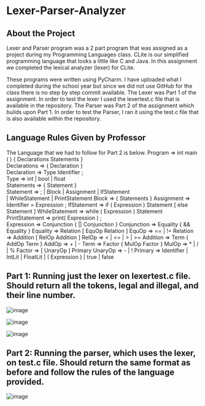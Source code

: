 # Lexer-Parser-Analyzer
## About the Project
Lexer and Parser program was a 2 part program that was assigned as a project during my Programming Languages class.
CLite is our simplified programming language that looks a little like C and Java. In this assignment we completed the lexical analyzer (lexer) for CLite.

These programs were written using PyCharm. I have uploaded what I completed during the school year but since we did not use GitHub for the class there is no step by step commit available. 
The Lexer was Part 1 of the assignment. In order to test the lexer I used the lexertest.c file that is available in the repository.
The Parser was Part 2 of the assignment which builds upon Part 1. In order to test the Parser, I ran it using the test.c file that is also available within the repository. 

## Language Rules Given by Professor
The Language that we had to follow for Part 2 is below.
  Program         ⇒  int  main ( ) { Declarations Statements } <br />
  Declarations    ⇒  { Declaration } <br />
  Declaration     ⇒  Type  Identifier  ; <br />
  Type            ⇒  int | bool | float <br />
  Statements      ⇒  { Statement } <br />
  Statement       ⇒  ; | Block | Assignment | IfStatement  <br />
                       | WhileStatement | PrintStatement
  Block           ⇒  { Statements }
  Assignment      ⇒  Identifier = Expression ;
  IfStatement     ⇒  if ( Expression ) Statement [ else Statement ]
  WhileStatement  ⇒  while ( Expression ) Statement 
  PrintStatement  ⇒  print( Expression ) ;  
  Expression      ⇒  Conjunction { || Conjunction }
  Conjunction     ⇒  Equality { && Equality }
  Equality        ⇒  Relation [ EquOp Relation ]
  EquOp           ⇒  == | != 
  Relation        ⇒  Addition [ RelOp Addition ]
  RelOp           ⇒  < | <= | > | >= 
  Addition        ⇒  Term { AddOp Term }
  AddOp           ⇒  + | -
  Term            ⇒  Factor { MulOp Factor }
  MulOp           ⇒  * | / | %
  Factor          ⇒  [ UnaryOp ] Primary
  UnaryOp         ⇒  - | !
  Primary         ⇒  Identifier | IntLit | FloatLit | ( Expression ) | true | false

## Part 1: Running just the lexer on lexertest.c file. Should return all the tokens, legal and illegal, and their line number.
![image](https://user-images.githubusercontent.com/35609863/47688890-ba8e7400-dbbd-11e8-99ad-a27a9d45898a.png)

![image](https://user-images.githubusercontent.com/35609863/47688900-c8dc9000-dbbd-11e8-9f0e-b0a8915c9127.png)

![image](https://user-images.githubusercontent.com/35609863/47688903-ced27100-dbbd-11e8-81ef-8f7c0840f73d.png)

## Part 2: Running the parser, which uses the lexer, on test.c file. Should return the same format as before and follow the rules of the language provided.

![image](https://user-images.githubusercontent.com/35609863/47688984-37215280-dbbe-11e8-99ed-e98ac2963bbb.png)
